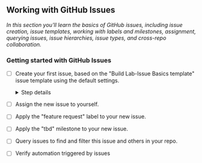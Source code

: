 ## Working with GitHub Issues

_In this section you'll learn the basics of GitHub issues, including issue creation, issue templates, working with labels and milestones, assignment, querying issues, issue hierarchies, issue types, and cross-repo collaboration._

### Getting started with GitHub Issues

- [ ] Create your first issue, based on the "Build Lab-Issue Basics template" issue template using the default settings.
      <details><summary>Step details</summary>
      <nl>
        <li>Click the <b>Issues</b> tab in the top navigation bar of your GitHub repo in the browser (Possible image).</li>
        <li>Click the green New Issue button on the right side of the bwoser screen (possible image).</li>
        <li>Review markdown used in the <b> Description</b> to format content. If you aren't already familiar with markdown you can refer to the <a href="https://docs.github.com/en/get-started/writing-on-github/getting-started-with-writing-and-formatting-on-github">GitHub docs</a> for more information.</li>
        <li>Click the green <b>Create</b> button near the bottom of the window.  The template you selected already had everything filled out so you dont' need to make any changes.</li> 
      </nl>
    </details>

- [ ] Assign the new issue to yourself.
- [ ] Apply the "feature request" label to your new issue.
- [ ] Apply the "tbd" milestone to your new issue.
- [ ] Query issues to find and filter this issue and others in your repo.
- [ ] Verify automation triggered by issues
